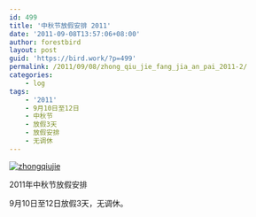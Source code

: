 ```yaml
---
id: 499
title: '中秋节放假安排 2011'
date: '2011-09-08T13:57:06+08:00'
author: forestbird
layout: post
guid: 'https://bird.work/?p=499'
permalink: /2011/09/08/zhong_qiu_jie_fang_jia_an_pai_2011-2/
categories:
    - log
tags:
    - '2011'
    - 9月10日至12日
    - 中秋节
    - 放假3天
    - 放假安排
    - 无调休
---
```


[![](http://liaoyangshi.com/wp-content/uploads/2011/09/zhongqiujie.jpg "zhongqiujie")](http://liaoyangshi.com/wp-content/uploads/2011/09/zhongqiujie.jpg)

2011年中秋节放假安排

9月10日至12日放假3天，无调休。